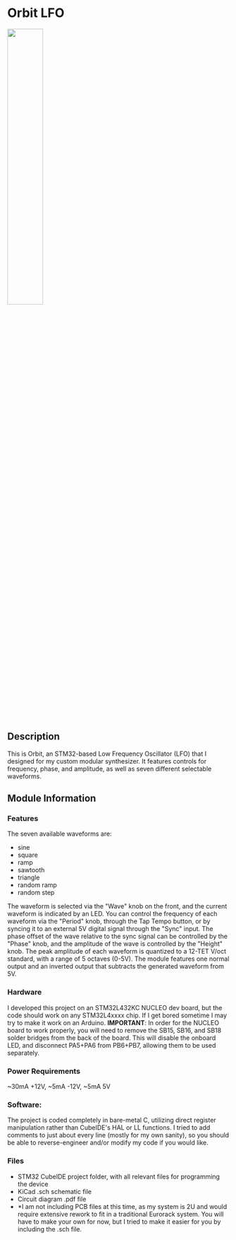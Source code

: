 # Orbit LFO

<img src="https://github.com/user-attachments/assets/19bf3e8d-ba15-47b2-9ec3-0fdd290280b1" width=40% height=40%>

## Description
This is Orbit, an STM32-based Low Frequency Oscillator (LFO) that I designed for my custom modular 
synthesizer. It features controls for frequency, phase, and amplitude, as well as seven different selectable 
waveforms.

## Module Information
### Features
The seven available waveforms are:
- sine
- square
- ramp
- sawtooth
- triangle
- random ramp
- random step

The waveform is selected via the "Wave" knob on the front, and the current waveform is indicated by an LED.
You can control the frequency of each waveform via the "Period" knob, through the Tap Tempo button, or by syncing it to an 
external 5V digital signal through the "Sync" input. The phase offset of the wave relative to the sync signal can be controlled 
by the "Phase" knob, and the amplitude of the wave is controlled by the "Height" knob. The peak amplitude of each waveform is
quantized to a 12-TET V/oct standard, with a range of 5 octaves (0-5V). The module features one normal output and an inverted 
output that subtracts the generated waveform from 5V.

### Hardware
I developed this project on an STM32L432KC NUCLEO dev board, but the code should work on any STM32L4xxxx 
chip. If I get bored sometime I may try to make it work on an Arduino.
**IMPORTANT**: In order for the NUCLEO board to work properly, you will need to remove the SB15, SB16, and SB18 solder bridges
from the back of the board. This will disable the onboard LED, and disconnect PA5+PA6 from PB6+PB7, allowing them to be used
separately.

### Power Requirements
~30mA +12V, ~5mA -12V, ~5mA 5V

### Software:
The project is coded completely in bare-metal C, utilizing direct register manipulation rather than 
CubeIDE's HAL or LL functions. I tried to add comments to just about every line (mostly for my own sanity), 
so you should be able to reverse-engineer and/or modify my code if you would like.

### Files

- STM32 CubeIDE project folder, with all relevant files for programming the device
- KiCad .sch schematic file
- Circuit diagram .pdf file
- *I am not including PCB files at this time, as my system is 2U and would require extensive rework to fit in a traditional
  Eurorack system. You will have to make your own for now, but I tried to make it easier for you by including the .sch file.

	
	
